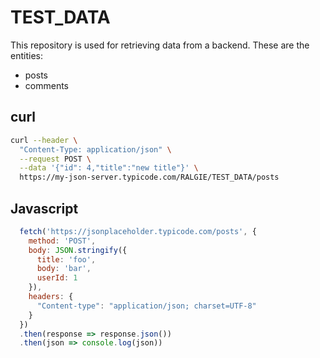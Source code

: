 # TEST_DATA

This repository is used for retrieving data from a backend. These are the entities:
* posts
* comments

## curl

```bash
curl --header \
  "Content-Type: application/json" \
  --request POST \
  --data '{"id": 4,"title":"new title"}' \
  https://my-json-server.typicode.com/RALGIE/TEST_DATA/posts

```

## Javascript

```javascript
  fetch('https://jsonplaceholder.typicode.com/posts', {
    method: 'POST',
    body: JSON.stringify({
      title: 'foo',
      body: 'bar',
      userId: 1
    }),
    headers: {
      "Content-type": "application/json; charset=UTF-8"
    }
  })
  .then(response => response.json())
  .then(json => console.log(json))
  ```
